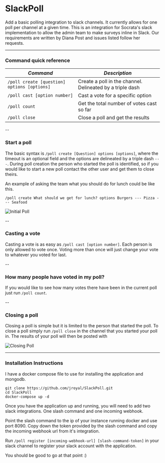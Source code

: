 # SlackPoll
Add a basic polling integration to slack channels. It currently allows for one poll per channel at a given time.
This is an integration for Socrata's slack implementation to allow the admin team to make surveys inline in Slack. 
Our requirements are written by Diana Post and issues listed follow her requests. 

--- 

### Command quick reference

| *Command*   | *Description* |
|------------|-----------------|
| `/poll create [question] options [options]` |  Create a poll in the channel. Delineated by a triple dash |
| `/poll cast [option number]` | Cast a vote for a specific option | 
| `/poll count` | Get the total number of votes cast so far | 
| `/poll close` | Close a poll and get the results |

--

### Start a poll

The basic syntax is `/poll create [Question] options [options]`, where the timeout is an optional field and the options are delineated by a triple dash `---`. During poll creation the person who started the poll is identified, so if you would like to start a new poll contact the other user and get them to close theirs.

An example of asking the team what you should do for lunch could be like this.

`/poll create What should we get for lunch? options Burgers --- Pizza --- Seafood`

![Initial Poll](screenshots/initialpoll.PNG "Initial Poll")

--

### Casting a vote

Casting a vote is as easy as `/poll cast [option number]`. Each person is only allowed to vote once. Voting more than once will just change your vote to whatever you voted for last.

--

### How many people have voted in my poll?

If you would like to see how many votes there have been in the current poll just run `/poll count`.

--

### Closing a poll

Closing a poll is simple but it is limited to the person that started the poll. To close a poll simply run `/poll close` in the channel that you started your poll in. The results of your poll will then be posted with 

![Closing Poll](screenshots/closedpoll.PNG "Closing Poll")


---

### Installation Instructions

I have a docker compose file to use for installing the application and mongodb. 

`git clone https://github.com/jroyal/SlackPoll.git`  
`cd SlackPoll`  
`docker-compose up -d`

Once you have the application up and running, you will need to add two slack integrations. One slash command and one incoming webhook. 

Point the slash command to the ip of your instance running docker and use port 8090. Copy down the token provided by the slash command and copy the incoming webhook url from it's integration. 

Run `/poll register [incoming-webhook-url] [slash-command-token]` in your slack channel to register your slack account with the application.

You should be good to go at that point :)
